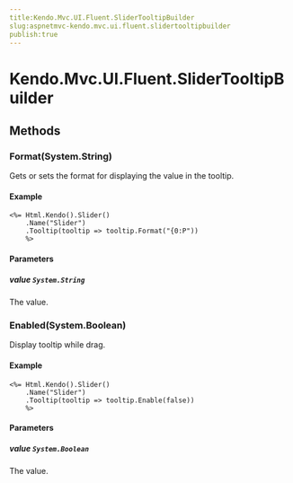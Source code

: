 ```yaml
---
title:Kendo.Mvc.UI.Fluent.SliderTooltipBuilder
slug:aspnetmvc-kendo.mvc.ui.fluent.slidertooltipbuilder
publish:true
---
```


# Kendo.Mvc.UI.Fluent.SliderTooltipBuilder

## Methods

### Format(System.String)
Gets or sets the format for displaying the value in the tooltip.

#### Example
    <%= Html.Kendo().Slider()
        .Name("Slider")
        .Tooltip(tooltip => tooltip.Format("{0:P"))
        %>

#### Parameters

##### value `System.String`
The value.

### Enabled(System.Boolean)
Display tooltip while drag.

#### Example
    <%= Html.Kendo().Slider()
        .Name("Slider")
        .Tooltip(tooltip => tooltip.Enable(false))
        %>

#### Parameters

##### value `System.Boolean`
The value.